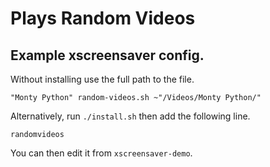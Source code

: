 # Plays Random Videos

## Example xscreensaver config.

Without installing use the full path to the file.

	"Monty Python" random-videos.sh ~"/Videos/Monty Python/"

Alternatively, run `./install.sh` then add the following line.

	randomvideos

You can then edit it from `xscreensaver-demo`.
